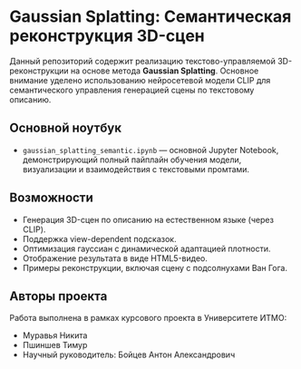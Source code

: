 # Gaussian Splatting: Семантическая реконструкция 3D-сцен

Данный репозиторий содержит реализацию текстово-управляемой 3D-реконструкции на основе метода **Gaussian Splatting**. Основное внимание уделено использованию нейросетевой модели CLIP для семантического управления генерацией сцены по текстовому описанию.

## Основной ноутбук

- `gaussian_splatting_semantic.ipynb` — основной Jupyter Notebook, демонстрирующий полный пайплайн обучения модели, визуализации и взаимодействия с текстовыми промтами.

## Возможности

- Генерация 3D-сцен по описанию на естественном языке (через CLIP).
- Поддержка view-dependent подсказок.
- Оптимизация гауссиан с динамической адаптацией плотности.
- Отображение результата в виде HTML5-видео.
- Примеры реконструкции, включая сцену с подсолнухами Ван Гога.

## Авторы проекта

Работа выполнена в рамках курсового проекта в Университете ИТМО:

- Муравья Никита  
- Пшиншев Тимур  
- Научный руководитель: Бойцев Антон Александрович  

